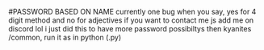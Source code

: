 #PASSWORD BASED ON NAME
currently one bug when you say, yes for 4 digit method and no for adjectives
if you want to contact me js add me on discord lol
i just did this to have more password possibiltys then kyanites /common, run it as in python (.py)
